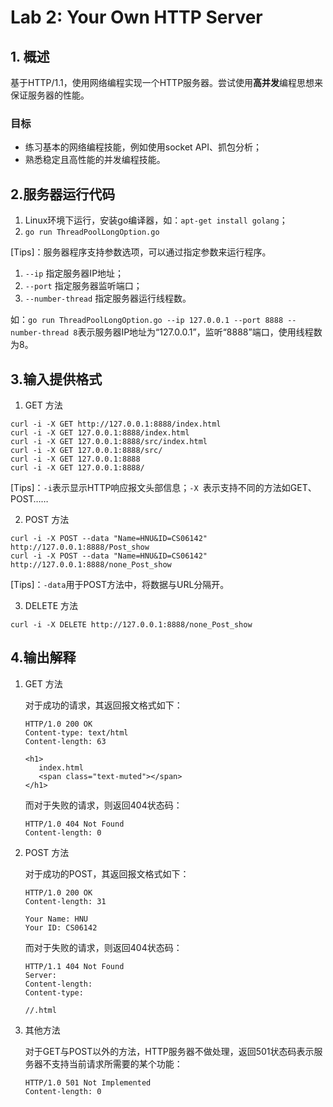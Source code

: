 # Lab 2: Your Own HTTP Server

## 1. 概述

基于HTTP/1.1，使用网络编程实现一个HTTP服务器。尝试使用**高并发**编程思想来保证服务器的性能。

### 目标

* 练习基本的网络编程技能，例如使用socket API、抓包分析；
* 熟悉稳定且高性能的并发编程技能。

## 2.服务器运行代码

1. Linux环境下运行，安装go编译器，如：`apt-get install golang`；
2. `go run ThreadPoolLongOption.go`

[Tips]：服务器程序支持参数选项，可以通过指定参数来运行程序。

1. `--ip`							指定服务器IP地址；
2. `--port`                        指定服务器监听端口；
3. `--number-thread`     指定服务器运行线程数。

如：`go run ThreadPoolLongOption.go --ip 127.0.0.1 --port 8888 --
number-thread 8`表示服务器IP地址为“127.0.0.1”，监听“8888”端口，使用线程数为8。

## 3.输入提供格式

1. GET 方法

```
curl -i -X GET http://127.0.0.1:8888/index.html
curl -i -X GET 127.0.0.1:8888/index.html
curl -i -X GET 127.0.0.1:8888/src/index.html
curl -i -X GET 127.0.0.1:8888/src/
curl -i -X GET 127.0.0.1:8888
curl -i -X GET 127.0.0.1:8888/
```

[Tips]：`-i`表示显示HTTP响应报文头部信息；`-X `表示支持不同的方法如GET、POST……


2. POST 方法

```
curl -i -X POST --data "Name=HNU&ID=CS06142" http://127.0.0.1:8888/Post_show
curl -i -X POST --data "Name=HNU&ID=CS06142" http://127.0.0.1:8888/none_Post_show
```

[Tips]：`-data`用于POST方法中，将数据与URL分隔开。

3. DELETE 方法

```
curl -i -X DELETE http://127.0.0.1:8888/none_Post_show
```


## 4.输出解释

1. GET 方法

   对于成功的请求，其返回报文格式如下：

   ```
   HTTP/1.0 200 OK
   Content-type: text/html
   Content-length: 63
   
   <h1>
      index.html
      <span class="text-muted"></span>
   </h1>
   ```

   而对于失败的请求，则返回404状态码：

   ```
   HTTP/1.0 404 Not Found
   Content-length: 0
   ```


2. POST 方法

   对于成功的POST，其返回报文格式如下：

   ```
   HTTP/1.0 200 OK
   Content-length: 31

   Your Name: HNU
   Your ID: CS06142
   ```

   而对于失败的请求，则返回404状态码：

   ```
   HTTP/1.1 404 Not Found
   Server: 
   Content-length:
   Content-type:
   
   //.html
   ```

3. 其他方法

   对于GET与POST以外的方法，HTTP服务器不做处理，返回501状态码表示服务器不支持当前请求所需要的某个功能：

   ```
   HTTP/1.0 501 Not Implemented
   Content-length: 0
   ```

   

